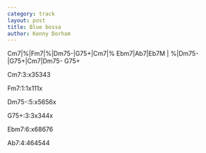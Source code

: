 ```yaml
---
category: track
layout: post
title: Blue bossa
author: Kenny Dorham
---
```


<canvas class="chords"  markdown="0">Cm7|%|Fm7|%|Dm75-|G75+|Cm7|%
Ebm7|Ab7|Eb7M | %|Dm75-|G75+|Cm7|Dm75- G75+</canvas>



<canvas class="diagram">Cm7:3:x35343</canvas>

<canvas class="diagram">Fm7:1:1x111x</canvas>

<canvas class="diagram">Dm75-:5:x5656x</canvas>

<canvas class="diagram">G75+:3:3x344x</canvas>

<canvas class="diagram">Ebm7:6:x68676</canvas>

<canvas class="diagram">Ab7:4:464544</canvas>



